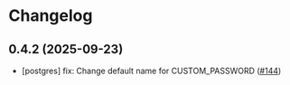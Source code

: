# Changelog

## 0.4.2 (2025-09-23)

* [postgres] fix: Change default name for CUSTOM_PASSWORD ([#144](https://github.com/CloudPirates-io/helm-charts/pull/144))
